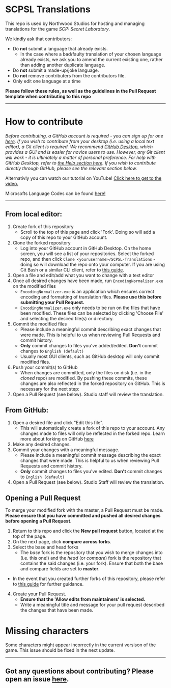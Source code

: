 # SCPSL Translations   
This repo is used by Northwood Studios for hosting and managing translations for the game *SCP: Secret Laboratory*.   

We kindly ask that contributors:
* Do **not** submit a language that already exists.
  * In the case where a bad/faulty translation of your chosen language already exists, we ask you to amend the current existing one, rather than adding another duplicate language.
* Do **not** submit a made-up/joke language.
* Do **not** remove contributers from the contributors file.
* Only edit one language at a time

__Please follow these rules, as well as the guidelines in the Pull Request template when contributing to this repo__
***
# How to contribute
*Before contributing, a GitHub account is required - you can sign up for one [here](https://github.com/join). If you wish to contribute from your desktop (i.e. using a local text editor), a Git client is required. We recommend [GitHub Desktop](https://desktop.github.com/), which provides a GUI and is easier for novice users to use. However, any Git client will work - it is ultimately a matter of personal preference. For help with GitHub Desktop, refer to [the Help section here](https://help.github.com/en/desktop). If you wish to contribute directly through GitHub, please see the relevant section below.*

Alternativly you can watch our tutorial on YouTube!
[Click here to get to the video.](https://youtu.be/4Om6-fzaOYY)

Microsofts Language Codes can be found [here!](https://docs.microsoft.com/en-us/openspecs/windows_protocols/ms-lcid/a9eac961-e77d-41a6-90a5-ce1a8b0cdb9c)

***
## From local editor:   
1. Create fork of this repository
    * Scroll to the top of this page and click 'Fork'. Doing so will add a copy of this repo to your GitHub account.
2. Clone the forked repository
    * Log into your GitHub account in GitHub Desktop. On the home screen, you will see a list of your repositories. Select the forked repo, and then click `Clone <yourusername>/SCPSL-Translations` - doing so will download the repo onto your computer. If you are using Git Bash or a similar CLI client, refer to [this guide](https://help.github.com/en/articles/fork-a-repo). 
3. Open a file and edit/add what you want to change with a text editor
4. Once all desired changes have been made, run `EncodingNormalizer.exe` on the modified files
    * `EncodingNormalizer.exe` is an application which ensures correct encoding and formatting of translation files. **Please use this before submitting your Pull Request.**
    * `EncodingNormalizer.exe` only needs to be run on the files that have been modified. These files can be selected by clicking 'Choose File' and selecting the desired file(s) or directory.
5. Commit the modified files
   * Please include a meaningful commit describing exact changes that were made. This is helpful to us when reviewing Pull Requests and commit history.
    * __Only__ commit changes to files you've added/edited. **Don't** commit changes to `English (default)`
   - Usually most GUI clients, such as GitHub desktop will only commit modified files. 
6. Push your commit(s) to GitHub
    * When changes are committed, only the files on disk (i.e. in the *cloned* repo) are modified. By pushing these commits, these changes are also reflected in the forked repository on GitHub. This is necessary for the next step:
7. Open a Pull Request (see below). Studio staff will review the translation.
## From GitHub:
1. Open a desired file and click "Edit this file".
   - This will automatically create a fork of this repo to your account. Any changes made to files will only be reflected in the forked repo. Learn more about forking on GitHub [here](https://help.github.com/en/articles/about-forks)
2. Make any desired changes. 
3. Commit your changes with a meaningful message.
   * Please include a meaningful commit message describing the exact changes that were made. This is helpful to us when reviewing Pull Requests and commit history.
    * __Only__ commit changes to files you've edited. **Don't** commit changes to `English (default)`
4. Open a Pull Request (see below). Studio Staff will review the translation.
## Opening a Pull Request
To merge your modified fork with the master, a Pull Request must be made. **Please ensure that you have committed and pushed all desired changes before opening a Pull Request.**
1. Return to this repo and click the **New pull request** button, located at the top of the page.
2. On the next page, click **compare across forks**.
3. Select the base and head forks
   * The *base* fork is the repository that you wish to merge changes into (i.e. this one!) and the *head* (or *compare*) fork is the repository that contains the said changes (i.e. your fork). Ensure that both the base and compare fields are set to **master**. 
  * In the event that you created further forks of this repository, please refer to [this guide](https://help.github.com/en/articles/creating-a-pull-request-from-a-fork) for further guidance.
4. Create your Pull Request.
   * **Ensure that the 'Allow edits from maintainers' is selected.**
   * Write a meaningful title and message for your pull request described the changes that have been made.

# Missing characters
Some characters might appear incorrectly in the current versison of the game.
This issue should be fixed in the next update.

***
## Got any questions about contributing? Please open an issue [here](https://github.com/northwood-studios/SCPSL-Translations/issues/new).
